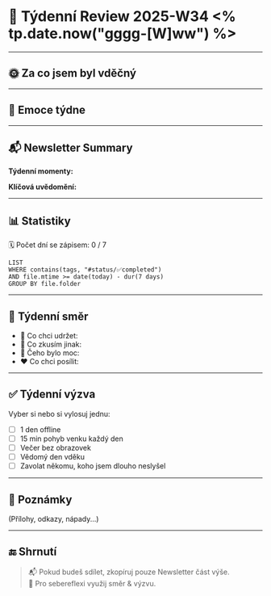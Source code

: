 # 📆 Týdenní Review 2025-W34 <% tp.date.now("gggg-[W]ww") %>
---

## 🌞 Za co jsem byl vděčný



---

## 💭 Emoce týdne



---

## 📬 Newsletter Summary

**Týdenní momenty:**


**Klíčová uvědomění:**


---

## 📊 Statistiky

🗓️ Počet dní se zápisem: 0 / 7


```dataview
LIST  
WHERE contains(tags, "#status/✅completed")  
AND file.mtime >= date(today) - dur(7 days)  
GROUP BY file.folder
```
---

## 🧭 Týdenní směr

- 🎯 Co chci udržet:  
- 🧪 Co zkusím jinak:  
- 🚫 Čeho bylo moc:  
- ❤️ Co chci posílit:

---

## ✅ Týdenní výzva

Vyber si nebo si vylosuj jednu:

- [ ] 1 den offline  
- [ ] 15 min pohyb venku každý den  
- [ ] Večer bez obrazovek  
- [ ] Vědomý den vděku  
- [ ] Zavolat někomu, koho jsem dlouho neslyšel

---

## 📝 Poznámky

(Přílohy, odkazy, nápady...)

---

## 🔚 Shrnutí

> 📬 Pokud budeš sdílet, zkopíruj pouze Newsletter část výše.  
> 🧭 Pro sebereflexi využij směr & výzvu.
